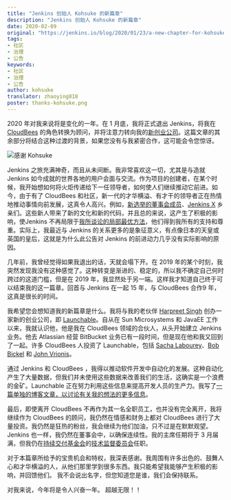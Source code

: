 ```yaml
---
title: "Jenkins 创始人 Kohsuke 的新篇章"
description: "Jenkins 创始人 Kohsuke 的新篇章"
date: 2020-02-09
original: "https://jenkins.io/blog/2020/01/23/a-new-chapter-for-kohsuke/"
tags:
- 社区
- 治理
- 公告
keywords:
- 社区
- 治理
- 公告
author: kohsuke 
translator: zhaoying818
poster: thanks-kohsuke.png
---
```


2020 年对我来说将是变化的一年。在 1 月底，我将正式退出 Jenkins，将我在 [CloudBees](https://www.cloudbees.com/) 的角色转换为顾问，并将注意力转向我的[新创业公司](https://launchableinc.com/)。这篇文章的其余部分将结合这种过渡的背景，如果您没有与我紧密合作，这可能会令您惊讶。

![感谢 Kohsuke](thanks-kohsuke.png)

Jenkins 之旅充满神奇，而且从未间断。我非常喜欢这一切，尤其是与造就 Jenkins 如今成就的世界各地的用户会面与交流。作为项目的创建者，在某个时候，我开始想如何将火炬传递给下一任领导者，如何使人们继续推动它前进。如今，由于有了 CloudBees 和社区，新一代的才华横溢、有才干的领导者正在热情地推动事情向前发展，这真令人高兴。例如，[新选举的董事会成员](https://jenkins.io/blog/2019/12/16/board-election-results/)、[Jenkins X](https://jenkins-x.io/) 乡亲们。这些新人带来了新的文化和新的代码，并且总的来说，这产生了积极的影响，使Jenkins 不再局限于[我所谈论的局部最优方法](https://jenkins.io/blog/2018/08/31/shifting-gears/)，他们得到我所有的支持和尊重。实际上，我最近与 Jenkins 的关系更多的是象征意义，有点像日本的天皇或英国的皇后，这就是为什么此公告对 Jenkins 的前进动力几乎没有实际影响的原因。

几年前，我曾经觉得如果我退出的话，天就会塌下开。在 2019 年的某个时刻，我突然发现我没有这种感觉了。这种转变是渐进的、稳定的，所以我不确定自己何时跨过的这道门槛，但是在 2019 年，我显然处于另一端。这样我才知道自己终于可以结束我的这一篇章。回首与 Jenkins 在一起 15 年，与 CloudBees 合作9 年，这真是很长的时间。

我希望您会想知道我的新篇章是什么。我将与我的老伙伴 [Harpreet Singh](https://www.linkedin.com/in/singhharpreet/) 创办一家新的创业公司，即 [Launchable](https://launchableinc.com)。自从在 Sun Microsystems 和 JavaEE 工作以来，我就认识他，他是我在 CloudBees 领域的合伙人，从头开始建立 Jenkins 业务。他去 Atlassian 经营 BitBucket 业务已有一段时间，但是现在他和我又回到了一起。许多 CloudBees 人投资了 Launchable，包括 [Sacha Labourey](https://www.linkedin.com/in/sachalabourey)、[Bob Bickel](https://www.linkedin.com/in/bobbickel) 和 [John Vrionis](https://www.linkedin.com/in/johnvrionis)。

通过 Jenkins 和 CloudBees ，我得以推动软件开发中自动化的发展。这种自动化产生了大量数据，但我们并未使用这些数据来改善我们的生活，这确实是一个浪费的金矿。Launchable 正在努力利用这些信息来提高开发人员的生产力。我写了[一篇单独的博客文章，以讨论有关我的想法的更多信息](https://launchableinc.com/2020/01/23/kohsuke-kawaguchi-launchable-smarter-testing-faster-devops/)。

最后，即使离开 CloudBees 不再作为其一名全职员工，也并没有完全离开，我将继续作为 CloudBees 的顾问，我仍然在情感和财务上都对 CloudBees 进行了大量投资。我仍然是狂热的粉丝，我会继续为他们加油，只不过是在默默观望。Jenkins 也一样，我仍然在董事会中，以确保连续性。我的主席任期将于 3 月届满，但我仍在[持续交付基金会](https://cd.foundation/)的[技术监督委员会](https://github.com/cdfoundation/toc)任职。

对于本篇章所给予的宝贵机会和特权，我深表感谢。我周围有许多出色的、鼓舞人心和才华横溢的人，从他们那里学到很多东西。我只能希望我能够产生积极的影响，并回馈他们。 我不会说出名字，但您知道您是谁，我们会保持联系。

对我来说，今年将是令人兴奋一年。 超越无限！！
